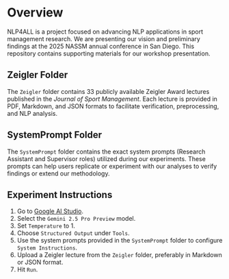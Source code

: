 # Overview
NLP4ALL is a project focused on advancing NLP applications in sport management research. We are presenting our vision and preliminary findings at the 2025 NASSM annual conference in San Diego. This repository contains supporting materials for our workshop presentation.

## Zeigler Folder
The `Zeigler` folder contains 33 publicly available Zeigler Award lectures published in the *Journal of Sport Management*. Each lecture is provided in PDF, Markdown, and JSON formats to facilitate verification, preprocessing, and NLP analysis.

## SystemPrompt Folder
The `SystemPrompt` folder contains the exact system prompts (Research Assistant and Supervisor roles) utilized during our experiments. These prompts can help users replicate or experiment with our analyses to verify findings or extend our methodology.

## Experiment Instructions
1. Go to [Google AI Studio](https://aistudio.google.com).
2. Select the `Gemini 2.5 Pro Preview` model.
3. Set `Temperature` to 1.
4. Choose `Structured Output` under `Tools`.
5. Use the system prompts provided in the `SystemPrompt` folder to configure `System Instructions`.
6. Upload a Zeigler lecture from the `Zeigler` folder, preferably in Markdown or JSON format.
7. Hit `Run`.
